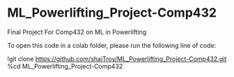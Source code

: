 # ML_Powerlifting_Project-Comp432
Final Project For Comp432 on ML in Powerlifting

To open this code in a colab folder, please run the following line of code:

!git clone https://github.com/shaiTroy/ML_Powerlifting_Project-Comp432.git
%cd ML_Powerlifting_Project-Comp432
